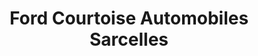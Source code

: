 ---
title: "Ford Courtoise Automobiles Sarcelles"
url: /sarcelles/ford-courtoise-automobiles-sarcelles/
shop: voiture
---